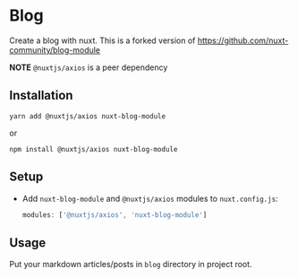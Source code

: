 # Blog

Create a blog with nuxt. This is a forked version of https://github.com/nuxt-community/blog-module

**NOTE** `@nuxtjs/axios` is a peer dependency

## Installation

`yarn add @nuxtjs/axios nuxt-blog-module`

or

`npm install @nuxtjs/axios nuxt-blog-module`

## Setup

- Add `nuxt-blog-module` and `@nuxtjs/axios` modules to `nuxt.config.js`:

  ``` js
  modules: ['@nuxtjs/axios', 'nuxt-blog-module']
  ```

## Usage

Put your markdown articles/posts in `blog` directory in project root.
